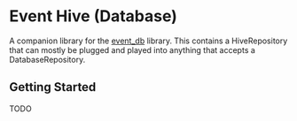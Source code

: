 # Event Hive (Database)

A companion library for the [event_db](https://pub.dev/packages/event_db) library. This contains a HiveRepository that can mostly be plugged and played into anything that accepts a DatabaseRepository.

## Getting Started

TODO